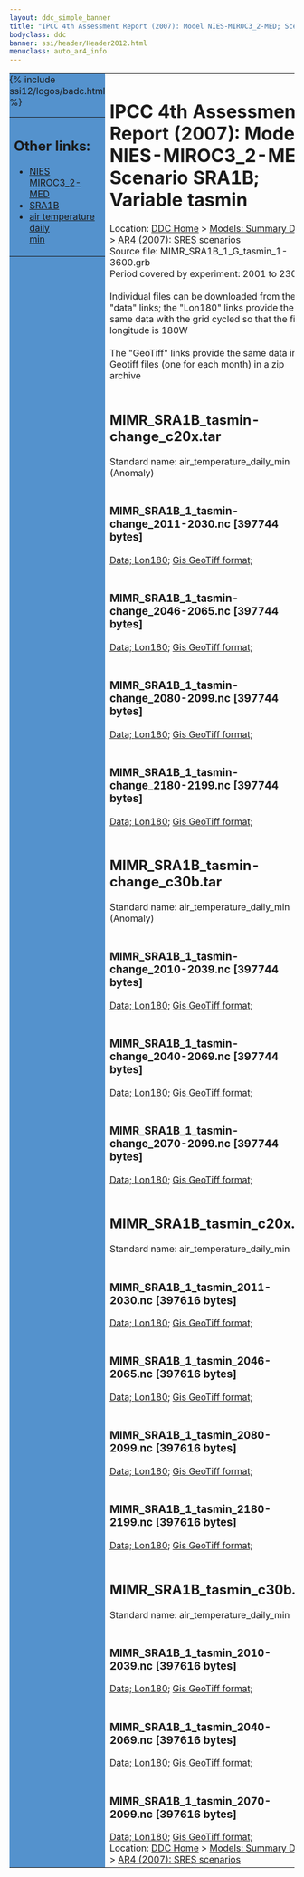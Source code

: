 ```yaml
---
layout: ddc_simple_banner
title: "IPCC 4th Assessment Report (2007): Model NIES-MIROC3_2-MED; Scenario SRA1B; Variable tasmin"
bodyclass: ddc
banner: ssi/header/Header2012.html
menuclass: auto_ar4_info
---
```



<table width="100%" border="0" cellspacing="0" cellpadding="0" style="border-collapse: collapse;">
<tr style="margin:0;padding:0;border:0;">
<td style="margin:0;padding:0;border:0;height:1pt;width:150pt;background:#5492CD;" valign="top" >

<div id="lh-col2" class="auto_ar4_info">
<table class="menumain" bgcolor="#5492CD" cellspacing="0" width="100%" border="0">
<tr><td>
<h2> Other links:</h2>
<ul>
<li><a href="/auto/ar4/model-NIES-MIROC3_2-MED.html">NIES<br/>MIROC3_2-MED</a></li>
<li><a href="/auto/ar4/scenario-SRA1B.html">SRA1B</a></li>
<li><a href="/auto/ar4/var-air_temperature_daily_min.html">air temperature daily<br/> min</a></li>
</ul>
</td></tr>
{% include ssi12/logos/badc.html %}
</table>
</div>
</td>
<td><h1>IPCC 4th Assessment Report (2007): Model NIES-MIROC3_2-MED; Scenario SRA1B; Variable tasmin</h1>

<!-- Breadcrumb1 -->
<div id="breadcrumb1" align="left">
Location: <a href="/index.html">DDC Home</a> > <a href="/sim/gcm_clim/">Models: Summary Data</a>
> <a href="/sim/gcm_clim/SRES_AR4/index.html">AR4 (2007): SRES scenarios</a>
</div>
<!-- End of Breadcrumb1 -->Source file: MIMR_SRA1B_1_G_tasmin_1-3600.grb
<br/>
Period covered by experiment: 2001 to 2300<br/>
<br/>Individual files can be downloaded from the "data" links; the "Lon180" links provide the same data
         with the grid cycled so that the first longitude is 180W<br/>
<br/>The "GeoTiff" links provide the same data in 12 Geotiff files (one for each month)
          in a zip archive<br/>
<br/><h2>MIMR_SRA1B_tasmin-change_c20x.tar</h2>
Standard name: air_temperature_daily_min (Anomaly)<br>
<br/><h3>MIMR_SRA1B_1_tasmin-change_2011-2030.nc [397744 bytes]</h3>
<a href="/cgi-bin/downl/ar4_nc/tasmin/MIMR_SRA1B_1_tasmin-change_2011-2030.nc">Data; </a><a href="/cgi-bin/downl/ar4_nc/tasmin/MIMR_SRA1B_1_tasmin-change_2011-2030.cyto180.nc"> Lon180</a>; <a href="/cgi-bin/downl/ar4_tif/tasmin/MIMR_SRA1B_1_tasmin-change_2011-2030.zip">Gis GeoTiff format; </a><br/>
<br/><h3>MIMR_SRA1B_1_tasmin-change_2046-2065.nc [397744 bytes]</h3>
<a href="/cgi-bin/downl/ar4_nc/tasmin/MIMR_SRA1B_1_tasmin-change_2046-2065.nc">Data; </a><a href="/cgi-bin/downl/ar4_nc/tasmin/MIMR_SRA1B_1_tasmin-change_2046-2065.cyto180.nc"> Lon180</a>; <a href="/cgi-bin/downl/ar4_tif/tasmin/MIMR_SRA1B_1_tasmin-change_2046-2065.zip">Gis GeoTiff format; </a><br/>
<br/><h3>MIMR_SRA1B_1_tasmin-change_2080-2099.nc [397744 bytes]</h3>
<a href="/cgi-bin/downl/ar4_nc/tasmin/MIMR_SRA1B_1_tasmin-change_2080-2099.nc">Data; </a><a href="/cgi-bin/downl/ar4_nc/tasmin/MIMR_SRA1B_1_tasmin-change_2080-2099.cyto180.nc"> Lon180</a>; <a href="/cgi-bin/downl/ar4_tif/tasmin/MIMR_SRA1B_1_tasmin-change_2080-2099.zip">Gis GeoTiff format; </a><br/>
<br/><h3>MIMR_SRA1B_1_tasmin-change_2180-2199.nc [397744 bytes]</h3>
<a href="/cgi-bin/downl/ar4_nc/tasmin/MIMR_SRA1B_1_tasmin-change_2180-2199.nc">Data; </a><a href="/cgi-bin/downl/ar4_nc/tasmin/MIMR_SRA1B_1_tasmin-change_2180-2199.cyto180.nc"> Lon180</a>; <a href="/cgi-bin/downl/ar4_tif/tasmin/MIMR_SRA1B_1_tasmin-change_2180-2199.zip">Gis GeoTiff format; </a><br/>
<br/><h2>MIMR_SRA1B_tasmin-change_c30b.tar</h2>
Standard name: air_temperature_daily_min (Anomaly)<br>
<br/><h3>MIMR_SRA1B_1_tasmin-change_2010-2039.nc [397744 bytes]</h3>
<a href="/cgi-bin/downl/ar4_nc/tasmin/MIMR_SRA1B_1_tasmin-change_2010-2039.nc">Data; </a><a href="/cgi-bin/downl/ar4_nc/tasmin/MIMR_SRA1B_1_tasmin-change_2010-2039.cyto180.nc"> Lon180</a>; <a href="/cgi-bin/downl/ar4_tif/tasmin/MIMR_SRA1B_1_tasmin-change_2010-2039.zip">Gis GeoTiff format; </a><br/>
<br/><h3>MIMR_SRA1B_1_tasmin-change_2040-2069.nc [397744 bytes]</h3>
<a href="/cgi-bin/downl/ar4_nc/tasmin/MIMR_SRA1B_1_tasmin-change_2040-2069.nc">Data; </a><a href="/cgi-bin/downl/ar4_nc/tasmin/MIMR_SRA1B_1_tasmin-change_2040-2069.cyto180.nc"> Lon180</a>; <a href="/cgi-bin/downl/ar4_tif/tasmin/MIMR_SRA1B_1_tasmin-change_2040-2069.zip">Gis GeoTiff format; </a><br/>
<br/><h3>MIMR_SRA1B_1_tasmin-change_2070-2099.nc [397744 bytes]</h3>
<a href="/cgi-bin/downl/ar4_nc/tasmin/MIMR_SRA1B_1_tasmin-change_2070-2099.nc">Data; </a><a href="/cgi-bin/downl/ar4_nc/tasmin/MIMR_SRA1B_1_tasmin-change_2070-2099.cyto180.nc"> Lon180</a>; <a href="/cgi-bin/downl/ar4_tif/tasmin/MIMR_SRA1B_1_tasmin-change_2070-2099.zip">Gis GeoTiff format; </a><br/>
<br/><h2>MIMR_SRA1B_tasmin_c20x.tar</h2>
Standard name: air_temperature_daily_min<br>
<br/><h3>MIMR_SRA1B_1_tasmin_2011-2030.nc [397616 bytes]</h3>
<a href="/cgi-bin/downl/ar4_nc/tasmin/MIMR_SRA1B_1_tasmin_2011-2030.nc">Data; </a><a href="/cgi-bin/downl/ar4_nc/tasmin/MIMR_SRA1B_1_tasmin_2011-2030.cyto180.nc"> Lon180</a>; <a href="/cgi-bin/downl/ar4_tif/tasmin/MIMR_SRA1B_1_tasmin_2011-2030.zip">Gis GeoTiff format; </a><br/>
<br/><h3>MIMR_SRA1B_1_tasmin_2046-2065.nc [397616 bytes]</h3>
<a href="/cgi-bin/downl/ar4_nc/tasmin/MIMR_SRA1B_1_tasmin_2046-2065.nc">Data; </a><a href="/cgi-bin/downl/ar4_nc/tasmin/MIMR_SRA1B_1_tasmin_2046-2065.cyto180.nc"> Lon180</a>; <a href="/cgi-bin/downl/ar4_tif/tasmin/MIMR_SRA1B_1_tasmin_2046-2065.zip">Gis GeoTiff format; </a><br/>
<br/><h3>MIMR_SRA1B_1_tasmin_2080-2099.nc [397616 bytes]</h3>
<a href="/cgi-bin/downl/ar4_nc/tasmin/MIMR_SRA1B_1_tasmin_2080-2099.nc">Data; </a><a href="/cgi-bin/downl/ar4_nc/tasmin/MIMR_SRA1B_1_tasmin_2080-2099.cyto180.nc"> Lon180</a>; <a href="/cgi-bin/downl/ar4_tif/tasmin/MIMR_SRA1B_1_tasmin_2080-2099.zip">Gis GeoTiff format; </a><br/>
<br/><h3>MIMR_SRA1B_1_tasmin_2180-2199.nc [397616 bytes]</h3>
<a href="/cgi-bin/downl/ar4_nc/tasmin/MIMR_SRA1B_1_tasmin_2180-2199.nc">Data; </a><a href="/cgi-bin/downl/ar4_nc/tasmin/MIMR_SRA1B_1_tasmin_2180-2199.cyto180.nc"> Lon180</a>; <a href="/cgi-bin/downl/ar4_tif/tasmin/MIMR_SRA1B_1_tasmin_2180-2199.zip">Gis GeoTiff format; </a><br/>
<br/><h2>MIMR_SRA1B_tasmin_c30b.tar</h2>
Standard name: air_temperature_daily_min<br>
<br/><h3>MIMR_SRA1B_1_tasmin_2010-2039.nc [397616 bytes]</h3>
<a href="/cgi-bin/downl/ar4_nc/tasmin/MIMR_SRA1B_1_tasmin_2010-2039.nc">Data; </a><a href="/cgi-bin/downl/ar4_nc/tasmin/MIMR_SRA1B_1_tasmin_2010-2039.cyto180.nc"> Lon180</a>; <a href="/cgi-bin/downl/ar4_tif/tasmin/MIMR_SRA1B_1_tasmin_2010-2039.zip">Gis GeoTiff format; </a><br/>
<br/><h3>MIMR_SRA1B_1_tasmin_2040-2069.nc [397616 bytes]</h3>
<a href="/cgi-bin/downl/ar4_nc/tasmin/MIMR_SRA1B_1_tasmin_2040-2069.nc">Data; </a><a href="/cgi-bin/downl/ar4_nc/tasmin/MIMR_SRA1B_1_tasmin_2040-2069.cyto180.nc"> Lon180</a>; <a href="/cgi-bin/downl/ar4_tif/tasmin/MIMR_SRA1B_1_tasmin_2040-2069.zip">Gis GeoTiff format; </a><br/>
<br/><h3>MIMR_SRA1B_1_tasmin_2070-2099.nc [397616 bytes]</h3>
<a href="/cgi-bin/downl/ar4_nc/tasmin/MIMR_SRA1B_1_tasmin_2070-2099.nc">Data; </a><a href="/cgi-bin/downl/ar4_nc/tasmin/MIMR_SRA1B_1_tasmin_2070-2099.cyto180.nc"> Lon180</a>; <a href="/cgi-bin/downl/ar4_tif/tasmin/MIMR_SRA1B_1_tasmin_2070-2099.zip">Gis GeoTiff format; </a><br/>
<!-- Breadcrumb2 -->
<div id="breadcrumb2" align="left">
Location: <a href="/index.html">DDC Home</a> > <a href="/sim/gcm_clim/">Models: Summary Data</a>
> <a href="/sim/gcm_clim/SRES_AR4/index.html">AR4 (2007): SRES scenarios</a>
</div>
<!-- End of Breadcrumb2 --></td></tr></table>
